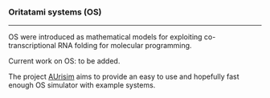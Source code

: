 ### Oritatami systems (OS)
___

OS were introduced as mathematical models for exploiting co-transcriptional RNA folding for molecular programming.

Current work on OS: to be added.

The project [AUrisim]() aims to provide an easy to use and hopefully fast enough OS simulator with example systems.

